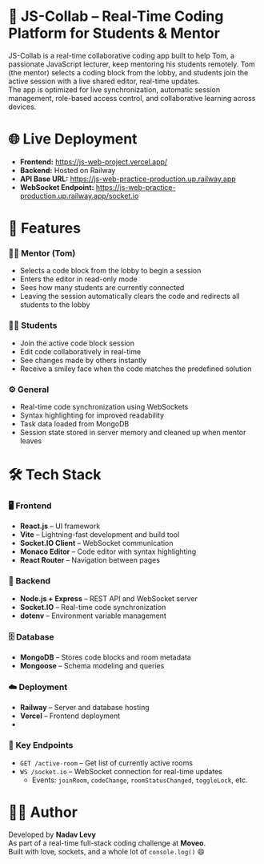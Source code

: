 # 🎯 JS-Collab – Real-Time Coding Platform for Students & Mentor

JS-Collab is a real-time collaborative coding app built to help Tom, a passionate JavaScript lecturer,
keep mentoring his students remotely.
Tom (the mentor) selects a coding block from the lobby, and students join the active session with a live shared editor, real-time updates.  
The app is optimized for live synchronization, automatic session management, role-based access control, and collaborative learning across devices.


# 🌐 Live Deployment

- **Frontend:**  https://js-web-project.vercel.app/
- **Backend:** Hosted on Railway  
- **API Base URL:** https://js-web-practice-production.up.railway.app  
- **WebSocket Endpoint:** https://js-web-practice-production.up.railway.app/socket.io


# 🧩 Features

### 👨‍🏫 Mentor (Tom)
- Selects a code block from the lobby to begin a session
- Enters the editor in read-only mode
- Sees how many students are currently connected
- Leaving the session automatically clears the code and redirects all students to the lobby

### 🧑‍🎓 Students
- Join the active code block session
- Edit code collaboratively in real-time
- See changes made by others instantly
- Receive a smiley face when the code matches the predefined solution

### ⚙️ General
- Real-time code synchronization using WebSockets
- Syntax highlighting for improved readability
- Task data loaded from MongoDB
- Session state stored in server memory and cleaned up when mentor leaves


# 🛠️ Tech Stack

### 🖥️ Frontend
- **React.js** – UI framework
- **Vite** – Lightning-fast development and build tool
- **Socket.IO Client** – WebSocket communication
- **Monaco Editor** – Code editor with syntax highlighting
- **React Router** – Navigation between pages

### 🔧 Backend
- **Node.js + Express** – REST API and WebSocket server
- **Socket.IO** – Real-time code synchronization
- **dotenv** – Environment variable management

### 🗄️ Database
- **MongoDB** – Stores code blocks and room metadata
- **Mongoose** – Schema modeling and queries

### ☁️ Deployment
- **Railway** – Server and database hosting
- **Vercel** – Frontend deployment
- 
### 📡 Key Endpoints

- `GET /active-room` – Get list of currently active rooms  
- `WS /socket.io` – WebSocket connection for real-time updates  
  - Events: `joinRoom`, `codeChange`, `roomStatusChanged`, `toggleLock`, etc.

# 👨‍💻 **Author**

Developed by **Nadav Levy**  
As part of a real-time full-stack coding challenge at **Moveo**.  
Built with love, sockets, and a whole lot of `console.log()` 😄

